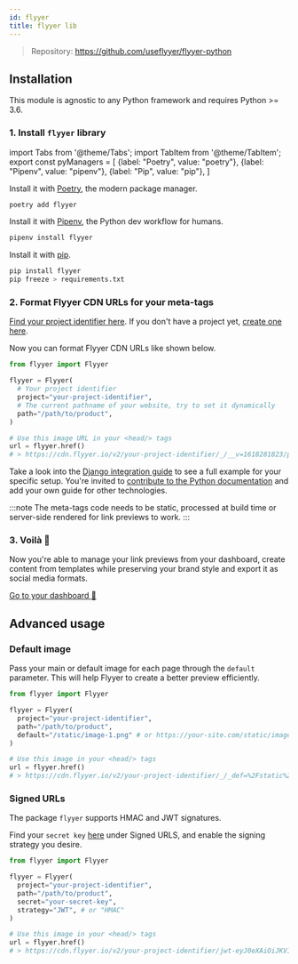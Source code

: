```yaml
---
id: flyyer
title: flyyer lib
---
```


> Repository: https://github.com/useflyyer/flyyer-python

## Installation

This module is agnostic to any Python framework and requires Python >= 3.6.

### 1. Install `flyyer` library

<!-- MDX variables -->
import Tabs from '@theme/Tabs';
import TabItem from '@theme/TabItem';
export const pyManagers = [
  {label: "Poetry", value: "poetry"},
  {label: "Pipenv", value: "pipenv"},
  {label: "Pip", value: "pip"},
]

<Tabs groupId="py-manager" defaultValue="poetry" values={pyManagers}>
<TabItem value="poetry">

Install it with [Poetry](https://python-poetry.org/), the modern package manager.

```bash title="Terminal.app"
poetry add flyyer
```

</TabItem>

<TabItem value="pipenv">

Install it with [Pipenv](https://pipenv.pypa.io/), the Python dev workflow for humans.

```bash title="Terminal.app"
pipenv install flyyer
```

</TabItem>

<TabItem value="pip">

Install it with [pip](https://pip.pypa.io/en/stable/).

```bash title="Terminal.app"
pip install flyyer
pip freeze > requirements.txt
```

</TabItem>
</Tabs>

### 2. Format Flyyer CDN URLs for your meta-tags

[Find your project identifier here](https://flyyer.io/dashboard/_/projects/_/integrate?ref=docs). If you don't have a project yet, [create one here](https://flyyer.io/get-started?ref=docs).

Now you can format Flyyer CDN URLs like shown below.

```python
from flyyer import Flyyer

flyyer = Flyyer(
  # Your project identifier
  project="your-project-identifier",
  # The current pathname of your website, try to set it dynamically
  path="/path/to/product",
)

# Use this image URL in your <head/> tags
url = flyyer.href()
# > https://cdn.flyyer.io/v2/your-project-identifier/_/__v=1618281823/path/to/product
```

Take a look into the [Django integration guide](/guides/python/django) to see a full example for your specific setup. You're invited to [contribute to the Python documentation](https://github.com/useflyyer/flyyer-docs/tree/main/guides/python) and add your own guide for other technologies.

:::note
The meta-tags code needs to be static, processed at build time or server-side rendered for link previews to work.
:::

### 3. Voilà 🎉

Now you're able to manage your link previews from your dashboard, create content from templates while preserving your brand style and export it as social media formats.

[Go to your dashboard 🚀](https://flyyer.io/dashboard/_/projects/_/)

## Advanced usage

### Default image

Pass your main or default image for each page through the `default` parameter. This will help Flyyer to create a better preview efficiently.

```python {6}
from flyyer import Flyyer

flyyer = Flyyer(
  project="your-project-identifier",
  path="/path/to/product",
  default="/static/image-1.png" # or https://your-site.com/static/image-1.png
)

# Use this image in your <head/> tags
url = flyyer.href()
# > https://cdn.flyyer.io/v2/your-project-identifier/_/_def=%2Fstatic%2Fimage-1.png&__v=1618283086/path/to/product
```

### Signed URLs

The package `flyyer` supports HMAC and JWT signatures.

Find your `secret key` [here](https://www.flyyer.io/dashboard/_/projects/_/advanced) under Signed URLS, and enable the signing strategy you desire.

```python {6-7}
from flyyer import Flyyer

flyyer = Flyyer(
  project="your-project-identifier",
  path="/path/to/product",
  secret="your-secret-key",
  strategy="JWT", # or "HMAC"
)

# Use this image in your <head/> tags
url = flyyer.href()
# > https://cdn.flyyer.io/v2/your-project-identifier/jwt-eyJ0eXAiOiJKV1QiLCJhbGciOiJIUzI1NiJ9.eyJwYXJhbXMiOnsiX19pZCI6ImplYW5zLTEyMyJ9LCJwYXRoIjoiXC9wYXRoXC90b1wvcHJvZHVjdCJ9.X8Vs5SGEA1-3M6bH-h24jhQnbwH95V_G0f-gPhTBTzE?__v=1618283086
```
